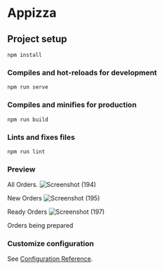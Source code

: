 # Appizza

## Project setup
```
npm install
```

### Compiles and hot-reloads for development
```
npm run serve
```

### Compiles and minifies for production
```
npm run build
```

### Lints and fixes files
```
npm run lint
```
### Preview
All Orders.
![Screenshot (194)](https://user-images.githubusercontent.com/58203414/93690374-2735f300-faf5-11ea-926b-3c26373cff5c.png)

New Orders
![Screenshot (195)](https://user-images.githubusercontent.com/58203414/93690427-d1ae1600-faf5-11ea-9d61-aec629e73753.png)

Ready Orders
![Screenshot (197)](https://user-images.githubusercontent.com/58203414/93690435-f609f280-faf5-11ea-866a-df792867be08.png)

Orders being prepared


### Customize configuration
See [Configuration Reference](https://cli.vuejs.org/config/).
